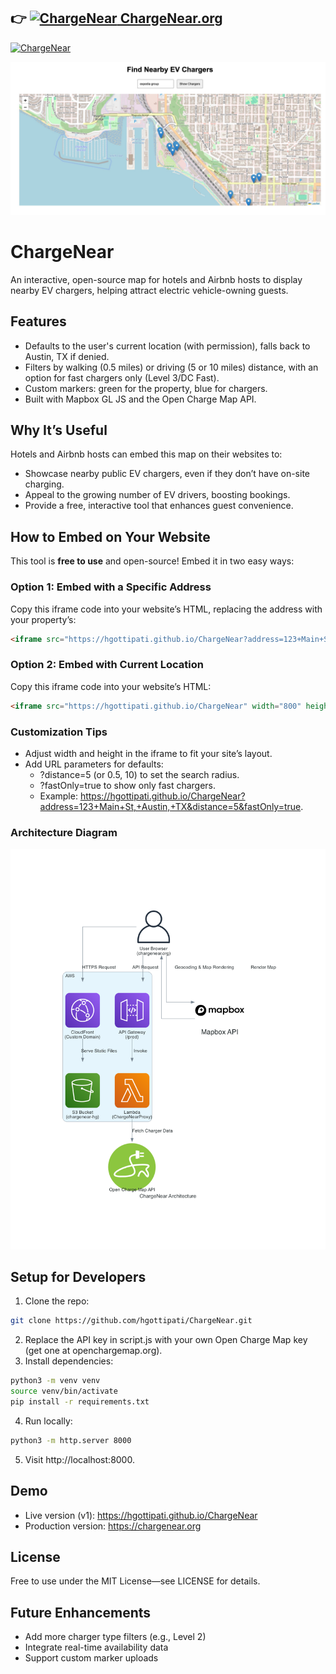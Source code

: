 
## 👉 [**<img src="https://chargenear.org/favicon.png" alt="ChargeNear" width="16"> ChargeNear.org**](https://chargenear.org)
[![ChargeNear](https://img.shields.io/badge/Visit-ChargeNear.org-blue?logo=electric-vehicle&logoColor=white)](https://chargenear.org)


![ChargeNear Map](https://github.com/hgottipati/ChargeNear/blob/main/docs/screenshot.jpg)


# ChargeNear
An interactive, open-source map for hotels and Airbnb hosts to display nearby EV chargers, helping attract electric vehicle-owning guests.

## Features
- Defaults to the user's current location (with permission), falls back to Austin, TX if denied.
- Filters by walking (0.5 miles) or driving (5 or 10 miles) distance, with an option for fast chargers only (Level 3/DC Fast).
- Custom markers: green for the property, blue for chargers.
- Built with Mapbox GL JS and the Open Charge Map API.

## Why It’s Useful
Hotels and Airbnb hosts can embed this map on their websites to:
- Showcase nearby public EV chargers, even if they don’t have on-site charging.
- Appeal to the growing number of EV drivers, boosting bookings.
- Provide a free, interactive tool that enhances guest convenience.

## How to Embed on Your Website
This tool is **free to use** and open-source! Embed it in two easy ways:

### Option 1: Embed with a Specific Address
Copy this iframe code into your website’s HTML, replacing the address with your property’s:
```html
<iframe src="https://hgottipati.github.io/ChargeNear?address=123+Main+St,+Austin,+TX" width="800" height="600" frameborder="0" style="border:0;" allowfullscreen></iframe>
```

### Option 2: Embed with Current Location
Copy this iframe code into your website’s HTML:
```html
<iframe src="https://hgottipati.github.io/ChargeNear" width="800" height="600" frameborder="0" style="border:0;" allowfullscreen></iframe>
```

### Customization Tips
- Adjust width and height in the iframe to fit your site’s layout.
- Add URL parameters for defaults:
  - ?distance=5 (or 0.5, 10) to set the search radius.
  - ?fastOnly=true to show only fast chargers.
  - Example: https://hgottipati.github.io/ChargeNear?address=123+Main+St,+Austin,+TX&distance=5&fastOnly=true.

### Architecture Diagram
<img src="https://github.com/hgottipati/ChargeNear/blob/main/docs/chargenear_architecture.png" alt="ChargeNear Architecture" width="600">

## Setup for Developers
1. Clone the repo:
```bash
git clone https://github.com/hgottipati/ChargeNear.git
```
2. Replace the API key in script.js with your own Open Charge Map key (get one at openchargemap.org).
3. Install dependencies:
```bash
python3 -m venv venv
source venv/bin/activate
pip install -r requirements.txt
```
4. Run locally:
```bash
python3 -m http.server 8000
```
5. Visit http://localhost:8000.

## Demo
* Live version (v1): https://hgottipati.github.io/ChargeNear
* Production version: https://chargenear.org 

## License
Free to use under the MIT License—see LICENSE for details.

## Future Enhancements
- Add more charger type filters (e.g., Level 2)
- Integrate real-time availability data
- Support custom marker uploads
